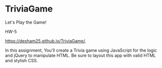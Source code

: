 # TriviaGame
Let's Play the Game!

HW-5

https://desham25.github.io/TriviaGame/.

In this assignment, You'll create a Trivia game using JavaScript for the logic and jQuery to manipulate HTML. Be sure to layout this app with valid HTML and stylish CSS.
